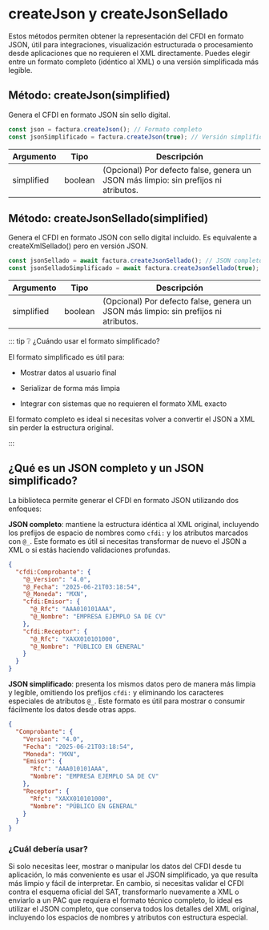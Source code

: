 # createJson y createJsonSellado

Estos métodos permiten obtener la representación del CFDI en formato JSON, útil para integraciones, visualización estructurada o procesamiento desde aplicaciones que no requieren el XML directamente.
Puedes elegir entre un formato completo (idéntico al XML) o una versión simplificada más legible.

## Método: createJson(simplified)

Genera el CFDI en formato JSON sin sello digital.

```ts
const json = factura.createJson(); // Formato completo
const jsonSimplificado = factura.createJson(true); // Versión simplificada
```

| Argumento  | Tipo    | Descripción                                                                         |
| ---------- | ------- | ----------------------------------------------------------------------------------- |
| simplified | boolean | (Opcional) Por defecto false, genera un JSON más limpio: sin prefijos ni atributos. |

## Método: createJsonSellado(simplified)

Genera el CFDI en formato JSON con sello digital incluido. Es equivalente a createXmlSellado() pero en versión JSON.

```ts
const jsonSellado = await factura.createJsonSellado(); // JSON completo sellado
const jsonSelladoSimplificado = await factura.createJsonSellado(true); // JSON simplificado sellado
```

| Argumento  | Tipo    | Descripción                                                                         |
| ---------- | ------- | ----------------------------------------------------------------------------------- |
| simplified | boolean | (Opcional) Por defecto false, genera un JSON más limpio: sin prefijos ni atributos. |

::: tip ❔ ¿Cuándo usar el formato simplificado?

El formato simplificado es útil para:

- Mostrar datos al usuario final

- Serializar de forma más limpia

- Integrar con sistemas que no requieren el formato XML exacto

El formato completo es ideal si necesitas volver a convertir el JSON a XML sin perder la estructura original.

:::

## ¿Qué es un JSON completo y un JSON simplificado?

La biblioteca permite generar el CFDI en formato JSON utilizando dos enfoques:

**JSON completo**: mantiene la estructura idéntica al XML original, incluyendo los prefijos de espacio de nombres como `cfdi:` y los atributos marcados con `@_`. Este formato es útil si necesitas transformar de nuevo el JSON a XML o si estás haciendo validaciones profundas.

```json
{
  "cfdi:Comprobante": {
    "@_Version": "4.0",
    "@_Fecha": "2025-06-21T03:18:54",
    "@_Moneda": "MXN",
    "cfdi:Emisor": {
      "@_Rfc": "AAA010101AAA",
      "@_Nombre": "EMPRESA EJEMPLO SA DE CV"
    },
    "cfdi:Receptor": {
      "@_Rfc": "XAXX010101000",
      "@_Nombre": "PÚBLICO EN GENERAL"
    }
  }
}
```

**JSON simplificado**: presenta los mismos datos pero de manera más limpia y legible, omitiendo los prefijos `cfdi:` y eliminando los caracteres especiales de atributos `@_`. Este formato es útil para mostrar o consumir fácilmente los datos desde otras apps.

```json
{
  "Comprobante": {
    "Version": "4.0",
    "Fecha": "2025-06-21T03:18:54",
    "Moneda": "MXN",
    "Emisor": {
      "Rfc": "AAA010101AAA",
      "Nombre": "EMPRESA EJEMPLO SA DE CV"
    },
    "Receptor": {
      "Rfc": "XAXX010101000",
      "Nombre": "PÚBLICO EN GENERAL"
    }
  }
}
```

### ¿Cuál debería usar?

Si solo necesitas leer, mostrar o manipular los datos del CFDI desde tu aplicación, lo más conveniente es usar el JSON simplificado, ya que resulta más limpio y fácil de interpretar.
En cambio, si necesitas validar el CFDI contra el esquema oficial del SAT, transformarlo nuevamente a XML o enviarlo a un PAC que requiera el formato técnico completo, lo ideal es utilizar el JSON completo, que conserva todos los detalles del XML original, incluyendo los espacios de nombres y atributos con estructura especial.
